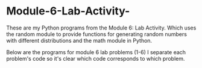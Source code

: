 # Module-6-Lab-Activity-
These are my Python programs from the Module 6: Lab Activity. Which uses the random module to provide functions for generating random numbers with different distributions and the math module in Python.

Below are the programs for module 6 lab problems (1-6) I separate each problem's code so it's clear which code corresponds to which problem.  
